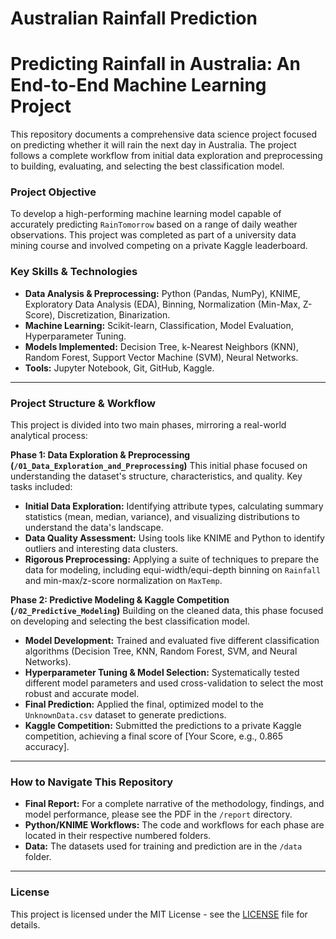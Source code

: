 # Australian Rainfall Prediction

# Predicting Rainfall in Australia: An End-to-End Machine Learning Project

This repository documents a comprehensive data science project focused on predicting whether it will rain the next day in Australia. The project follows a complete workflow from initial data exploration and preprocessing to building, evaluating, and selecting the best classification model.

### Project Objective
To develop a high-performing machine learning model capable of accurately predicting `RainTomorrow` based on a range of daily weather observations. This project was completed as part of a university data mining course and involved competing on a private Kaggle leaderboard.

### Key Skills & Technologies
- **Data Analysis & Preprocessing:** Python (Pandas, NumPy), KNIME, Exploratory Data Analysis (EDA), Binning, Normalization (Min-Max, Z-Score), Discretization, Binarization.
- **Machine Learning:** Scikit-learn, Classification, Model Evaluation, Hyperparameter Tuning.
- **Models Implemented:** Decision Tree, k-Nearest Neighbors (KNN), Random Forest, Support Vector Machine (SVM), Neural Networks.
- **Tools:** Jupyter Notebook, Git, GitHub, Kaggle.

---

### Project Structure & Workflow

This project is divided into two main phases, mirroring a real-world analytical process:

**Phase 1: Data Exploration & Preprocessing (`/01_Data_Exploration_and_Preprocessing`)**
This initial phase focused on understanding the dataset's structure, characteristics, and quality. Key tasks included:
- **Initial Data Exploration:** Identifying attribute types, calculating summary statistics (mean, median, variance), and visualizing distributions to understand the data's landscape.
- **Data Quality Assessment:** Using tools like KNIME and Python to identify outliers and interesting data clusters.
- **Rigorous Preprocessing:** Applying a suite of techniques to prepare the data for modeling, including equi-width/equi-depth binning on `Rainfall` and min-max/z-score normalization on `MaxTemp`.

**Phase 2: Predictive Modeling & Kaggle Competition (`/02_Predictive_Modeling`)**
Building on the cleaned data, this phase focused on developing and selecting the best classification model.
- **Model Development:** Trained and evaluated five different classification algorithms (Decision Tree, KNN, Random Forest, SVM, and Neural Networks).
- **Hyperparameter Tuning & Model Selection:** Systematically tested different model parameters and used cross-validation to select the most robust and accurate model.
- **Final Prediction:** Applied the final, optimized model to the `UnknownData.csv` dataset to generate predictions.
- **Kaggle Competition:** Submitted the predictions to a private Kaggle competition, achieving a final score of [Your Score, e.g., 0.865 accuracy].

---

### How to Navigate This Repository
- **Final Report:** For a complete narrative of the methodology, findings, and model performance, please see the PDF in the `/report` directory.
- **Python/KNIME Workflows:** The code and workflows for each phase are located in their respective numbered folders.
- **Data:** The datasets used for training and prediction are in the `/data` folder.

---

### License
This project is licensed under the MIT License - see the [LICENSE](LICENSE) file for details.